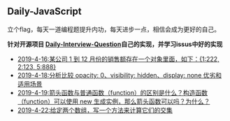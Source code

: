 ## Daily-JavaScript

立个flag，每天一道编程题提升内功，每天进步一点，相信会成为更好的自己。

**针对开源项目 [Daily-Interview-Question](https://github.com/Advanced-Frontend/Daily-Interview-Question)自己的实现，并学习issus中好的实现**

- [2019-4-16:某公司 1 到 12 月份的销售额存在一个对象里面，如下：{1:222, 2:123, 5:888}](./fighting/4-16.md)
- [2019-4-18:分析比较 opacity: 0、visibility: hidden、display: none 优劣和适用场景](./fighting/4-18.md)
- [2019-4-19:箭头函数与普通函数（function）的区别是什么？构造函数（function）可以使用 new 生成实例，那么箭头函数可以吗？为什么？](./fighting/4-19.md)
- [2019-4-22:给定两个数组，写一个方法来计算它们的交集](./fighting/4-22.md)